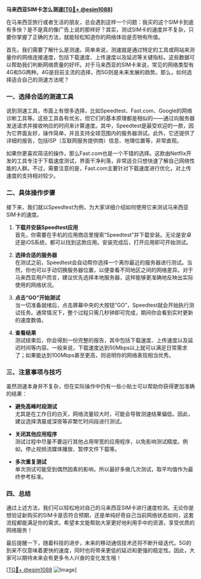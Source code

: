 **马来西亚SIM卡怎么测速[[TG💪+ @esim1088](https://t.me/s/esim1088)]**

在马来西亚旅行或者生活的朋友，总会遇到这样一个问题：我买的这个SIM卡到底有多快？是不是真的像广告上说的那样好？其实，测试SIM卡的速度并不复杂，只要你掌握了正确的方法，就能轻松知道你的网络体验是否物有所值。

首先，我们需要了解什么是测速。简单来说，测速就是通过特定的工具或网站来测量你的网络连接速度，包括下载速度、上传速度以及延迟等关键指标。这些数据可以帮助我们判断网络质量的好坏。对于马来西亚的SIM卡来说，常见的网络类型有4G和5G两种。4G是目前主流的选择，而5G则是未来发展的趋势。那么，如何选择适合自己的测速方法呢？

### 一、选择合适的测速工具

说到测速工具，市面上有很多选择，比如Speedtest、Fast.com、Google的网络诊断工具等。这些工具各有优劣，但它们的基本原理都是相似的——通过向服务器发送请求并接收响应的时间来计算速度。其中，Speedtest是最受欢迎的一款，因为它界面友好，操作简单，并且支持全球范围内的服务器测试。此外，它还提供了详细的报告，包括ISP（互联网服务提供商）信息、地理位置等，非常直观。

如果你更喜欢简洁的操作，那么Fast.com也是一个不错的选择。这款由Netflix开发的工具专注于下载速度测试，界面干净利落，非常适合只想快速了解自己网络性能的人群。不过，需要注意的是，Fast.com主要针对下载速度进行优化，对上传速度的支持相对较少。

### 二、具体操作步骤

接下来，我们就以Speedtest为例，为大家详细介绍如何使用它来测试马来西亚SIM卡的速度。

1. **下载并安装Speedtest应用**  
   首先，你需要在手机的应用商店里搜索“Speedtest”并下载安装。无论是安卓还是iOS系统，都可以找到这款应用。安装完成后，打开应用即可开始测试。

2. **选择合适的服务器**  
   在测试之前，Speedtest会自动帮你选择一个离你最近的服务器进行测试。当然，你也可以手动切换服务器位置，以便查看不同地区之间的网络差异。对于马来西亚用户而言，建议优先选择本地服务器，这样能够更准确地反映出实际使用的网络状况。

3. **点击“GO”开始测试**  
   当一切准备就绪后，点击屏幕中央的大按钮“GO”，Speedtest就会开始执行测试任务。通常情况下，整个过程只需几秒钟即可完成，期间你会看到实时更新的速度数值。

4. **查看结果**  
   测试结束后，你会得到一份完整的报告，其中包括下载速度、上传速度以及延迟时间等内容。一般来说，下载速度达到50Mbps以上就可以满足日常需求了；如果能达到100Mbps甚至更高，则说明你的网络表现相当优秀。

### 三、注意事项与技巧

虽然测速本身并不复杂，但在实际操作中仍有一些小贴士可以帮助你获得更加准确的结果：

- **避免高峰时段测试**  
  尤其是在工作日的白天，网络流量较大时，可能会导致测速结果偏低。因此，建议选择清晨或深夜等非繁忙时间段进行测试。

- **关闭其他应用程序**  
  测试过程中尽量不要运行其他占用带宽的应用程序，以免影响测试精度。例如，停止视频流媒体播放、暂停文件下载等。

- **多次重复测试**  
  单次测试可能受到偶然因素的影响，所以最好多做几次测试，取平均值作为最终参考标准。

### 四、总结

通过上述方法，我们可以轻松地对自己的马来西亚SIM卡进行速度检测。无论你是想验证新购买的SIM卡是否符合预期，还是单纯好奇自己当前网络状态如何，这套流程都能满足你的需求。希望本文能帮助大家更好地利用手中的资源，享受优质的网络服务！

最后提醒一下，随着科技的进步，未来的移动通信技术还将不断升级迭代。5G的到来不仅意味着更快的速度，同时也将带来更低的延迟和更强的稳定性。因此，大家可以期待未来会有更多令人兴奋的变化发生哦！

[[TG💪+ @esim1088](https://t.me/s/esim1088) ![Image](https://i.postimg.cc/4NQfJmqS/Snipaste-2025-05-13-00-14-12.png)]